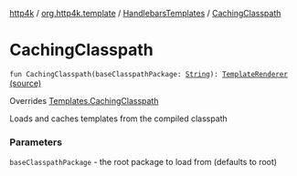 [http4k](../../index.md) / [org.http4k.template](../index.md) / [HandlebarsTemplates](index.md) / [CachingClasspath](./-caching-classpath.md)

# CachingClasspath

`fun CachingClasspath(baseClasspathPackage: `[`String`](https://kotlinlang.org/api/latest/jvm/stdlib/kotlin/-string/index.html)`): `[`TemplateRenderer`](../-template-renderer.md) [(source)](https://github.com/http4k/http4k/blob/master/http4k-template-handlebars/src/main/kotlin/org/http4k/template/HandlebarsTemplates.kt#L16)

Overrides [Templates.CachingClasspath](../-templates/-caching-classpath.md)

Loads and caches templates from the compiled classpath

### Parameters

`baseClasspathPackage` - the root package to load from (defaults to root)